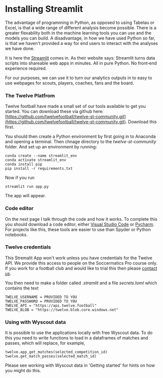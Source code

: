 Installing Streamlit 
====================

The advantage of programming in Python, as opposed to using Tabelau or Excel, is that a wide range of different analysis become possible. There is a greater flexability both in the machine learning tools you can use and the models you can build. A disadvantage, in how we have used Python so far, is that we haven't provided a way for end users to interact with the analyses we have done. 

It is here the [Streamlit](https://streamlit.io) comes in. As their website says: Streamlit turns data scripts into shareable web apps in minutes. All in pure Python. No front‑end experience required.

For our purposes, we can use it to turn our analytics outputs in to easy to use webpages for scouts, players, coaches, fans and the board.

### The Twelve Platfrom

Twelve football have made a small set of our tools available to get you started. You can download these via github here: [https://github.com/twelvefootball/twelve-st-community.git](https://github.com/twelvefootball/twelve-st-community.git). Download this first.

You should then create a Python environment by first going in to Anaconda and opening a terminal. Then chnage directory to the *twelve-st-community* folder. And set up an environment by running:

    conda create --name streamlit_env
    conda activate streamlit_env
    conda install pip 
    pip install -r requirements.txt

Now if you run 

    streamlit run app.py 

The app will appear. 

### Code editor

On the next page I talk through the code and how it works. To complete this you should download a code editor, either [Visual Studio Code](https://visualstudio.microsoft.com) or [Pycharm](https://www.jetbrains.com/pycharm/download/#section=mac). For projects like this, these tools are easier to use than Spyder or Python notebooks.

### Twelve credentials

This Stremalit App won't work unless you have credentials for the Twelve API. We provide this access to people on the Soccermatics Pro course only. If you work for a football club and would like to trial this then please [contact us](mailto:hello@twelve.football). 

You then need to make a folder called *.stramlit* and a file *secrets.toml* which contains the text

    TWELVE_USERNAME = PROVIDED TO YOU
    TWELVE_PASSWORD = PROVIDED TO YOU
    TWELVE_API = "https://api.twelve.football"
    TWELVE_BLOB = "https://twelve.blob.core.windows.net"

### Using with Wyscout data

It is possible to use the applications locally with free Wyscout data. To do this you need to write functions to load in a dataframes of matches and passes, which will replace, for example,

    twelve.app_get_matches(selected_competition_id)
    twelve.get_match_passes(selected_match_id)
    
Please see working with Wyscout data in 'Getting started' for hints on how you might do this.


